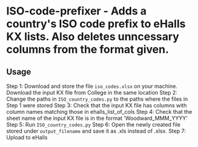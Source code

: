 # ISO-code-prefixer - Adds a country's ISO code prefix to eHalls KX lists. Also deletes unncessary columns from the format given.

## Usage
Step 1: Download and store the file `iso_codes.xlsx` on your machine. Download the input KX file from College in the same location
Step 2: Change the paths in `ISO_country_codes.py` to the paths where the files in Step 1 were stored
Step 3: Check that the input KX file has columns with column names matching those in ehalls_list_of_cols
Step 4: Check that the sheet name of the input KX file is in the format 'Woodward_MMM_YYYY'
Step 5: Run `ISO_country_codes.py`
Step 6: Open the newly created file stored under `output_filename` and save it as .xls instead of .xlsx.
Step 7: Upload to eHalls

